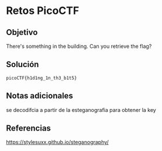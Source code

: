 # Retos PicoCTF


## Objetivo 

There's something in the building. Can you retrieve the flag?
## Solución 

```
picoCTF{h1d1ng_1n_th3_b1t5}
```

## Notas adicionales 
se decodifcia a partir de la esteganografia para obtener la key
## Referencias 
https://stylesuxx.github.io/steganography/
